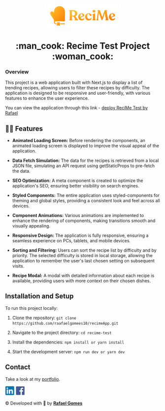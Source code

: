 <p align="center">
<br>
  <img src="public/logo.svg" alt="GoBarber" width="250">
<br>
</p>

<h1 align="center">  :man_cook: Recime Test Project :woman_cook:</h1>

### Overview

This project is a web application built with Next.js to display a list of trending recipes, allowing users to filter these recipes by difficulty. The application is designed to be responsive and user-friendly, with various features to enhance the user experience.

You can view the application through this link - [deploy ReciMe Test by Rafael](https://recime-rafael.netlify.app)

## :technologist: Features

- **Animated Loading Screen:** Before rendering the components, an animated loading screen is displayed to improve the visual appeal of the application.

- **Data Fetch Simulation:** The data for the recipes is retrieved from a local JSON file, simulating an API request using getStaticProps to pre-fetch the data.

- **SEO Optimization:** A meta component is created to optimize the application's SEO, ensuring better visibility on search engines.

- **Styled Components:** The entire application uses styled-components for theming and global styles, providing a consistent look and feel across all devices.

- **Component Animations:** Various animations are implemented to enhance the rendering of components, making transitions smooth and visually appealing.

- **Responsive Design:** The application is fully responsive, ensuring a seamless experience on PCs, tablets, and mobile devices.

- **Sorting and Filtering:** Users can sort the recipe list by difficulty and by priority. The selected difficulty is stored in local storage, allowing the application to remember the user's last chosen setting on subsequent visits.

- **Recipe Modal:** A modal with detailed information about each recipe is available, providing users with more context on their chosen dishes.

## Installation and Setup

To run this project locally:

1. Clone the repository:
   `git clone https://github.com/raafaelgomees10/recimeApp.git`

2. Navigate to the project directory:
   `cd recime-test`

3. Install the dependencies:
   `npm install or yarn install`

4. Start the development server:
   `npm run dev or yarn dev`

## Contact

Take a look at my [portfolio](https://rafaelgomes.netlify.app?utm_source=github&utm_medium=readme_project&utm_campaign=recimeApp).

<a href="https://www.linkedin.com/in/dev-rafael-gomes/"><img src="https://raw.githubusercontent.com/devicons/devicon/master/icons/linkedin/linkedin-original.svg" width="30" heigth="30" alt="Rafael-linkedn"></a>
<a href="https://www.facebook.com/rafael.gomes.961pl/"><img src="https://raw.githubusercontent.com/devicons/devicon/master/icons/facebook/facebook-original.svg" width="30" heigth="30" alt="Rafael-facebook"></a>

:copyright: Developed with 💜 by **[Rafael Gomes](https://rafaelgomes.netlify.app?utm_source=github&utm_medium=readme_project&utm_campaign=recimeApp)**
